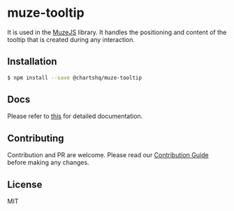 # muze-tooltip

It is used in the [MuzeJS](https://github.com/chartshq/muze) library. It handles the positioning and content of the tooltip that is created during any interaction. 

## Installation

```bash
$ npm install --save @chartshq/muze-tooltip
```

## Docs

Please refer to [this](https://www.charts.com/muze/docs) for detailed documentation.

## Contributing

Contribution and PR are welcome. Please read our [Contribution Guide](https://github.com/chartshq/muze/blob/master/CONTRIBUTING.md) before making any changes.

## License

MIT